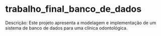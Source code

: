 # trabalho_final_banco_de_dados
Descrição: Este projeto apresenta a modelagem e implementação de um sistema de banco de dados para uma clínica odontológica. 
